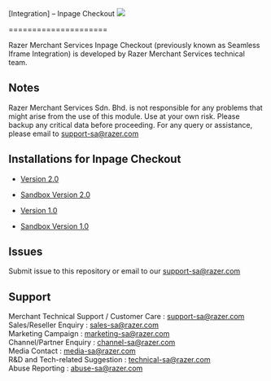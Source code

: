 [Integration] – Inpage Checkout
<img src="https://user-images.githubusercontent.com/38641542/157013302-dc42a762-0063-4271-9043-2ea8cbefd725.jpg">

=====================

Razer Merchant Services Inpage Checkout (previously known as Seamless Iframe Integration) is developed by Razer Merchant Services technical team.

Notes
-----

Razer Merchant Services Sdn. Bhd. is not responsible for any problems that might arise from the use of this module. 
Use at your own risk. Please backup any critical data before proceeding. For any query or 
assistance, please email to support-sa@razer.com 


Installations for Inpage Checkout
--------------------------

- [Version 2.0](https://github.com/RazerMS/Inpage_Checkout/wiki/RazerMS-Inpage-Checkout-Guide-v2.0)
- [Sandbox Version 2.0](https://github.com/RazerMS/Inpage_Checkout/wiki/RazerMS-Inpage-Checkout-Sandbox-Guide-v2.0)

- [Version 1.0](https://github.com/RazerMS/Inpage_Checkout/wiki/RazerMS-Inpage-Checkout-Guide-v1.0)
- [Sandbox Version 1.0](https://github.com/RazerMS/Inpage_Checkout/wiki/RazerMS-Inpage-Checkout-Sandbox-Guide-v1.0)


Issues
------------

Submit issue to this repository or email to our support-sa@razer.com


Support
-------

Merchant Technical Support / Customer Care : support-sa@razer.com <br>
Sales/Reseller Enquiry : sales-sa@razer.com <br>
Marketing Campaign : marketing-sa@razer.com <br>
Channel/Partner Enquiry : channel-sa@razer.com <br>
Media Contact : media-sa@razer.com <br>
R&D and Tech-related Suggestion : technical-sa@razer.com <br>
Abuse Reporting : abuse-sa@razer.com
